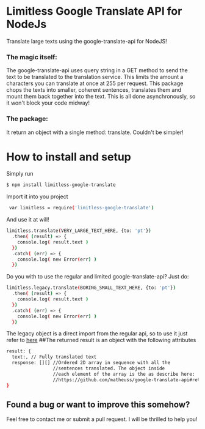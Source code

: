 # Limitless Google Translate API for NodeJs
 Translate large texts using the google-translate-api for NodeJS!



### The magic itself:
The google-translate-api uses query string in a GET method to send the text to be translated to the translation service. This limits the amount a characters you can translate at once at 255 per request. This package chops the texts into smaller, coherent sentences, translates them and mount them back together into the text. This is all done asynchronously, so it won't block your code midway!

### The package:
It return an object with a single method: translate. Couldn't be simpler!

# How to install and setup
  Simply run
  ```sh
  $ npm install limitless-google-translate
  ```

  Import it into you project
  ```sh
   var limitless = require('limitless-google-translate')
  ```

  And use it at will!
  ```sh
  limitless.translate(VERY_LARGE_TEXT_HERE, {to: 'pt'})
    .then( (result) => {
      console.log( result.text )
    })
    .catch( (err) => {
      console.log( new Error(err) )
    })
  ```

  Do you with to use the regular and limited google-translate-api? Just do:
  ```sh
  limitless.legacy.translate(BORING_SMALL_TEXT_HERE, {to: 'pt'})
    .then( (result) => {
      console.log( result.text )
    })
    .catch( (err) => {
      console.log( new Error(err) )
    })
  ```
  The legacy object is a direct import from the regular api, so to use it just refer to <a href="https://www.npmjs.com/package/google-translate-api">here</a>
##The returned result is an object with the following attributes
  ```sh
  result: {
    text:, // Fully translated text
    response: [][] //Ordered 2D array in sequence with all the
                   //sentences translated. The object inside
                   //each element of the array is the as describe here:
                   //https://github.com/matheuss/google-translate-api#returns-an-object
  }
  ```
## Found a bug or want to improve this somehow?
  Feel free to contact me or submit a pull request. I will be thrilled to help you!

